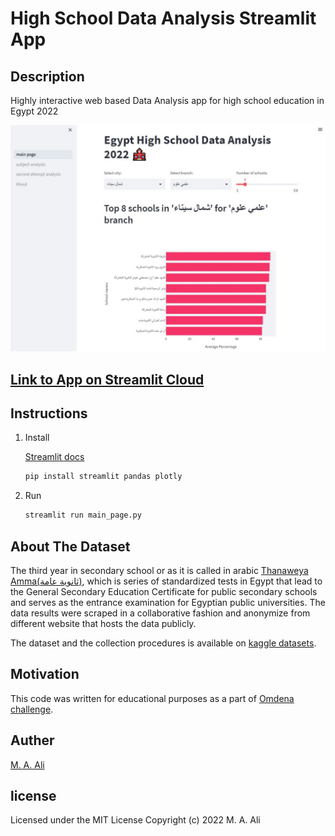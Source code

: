 # High School Data Analysis Streamlit App

## Description

Highly interactive web based Data Analysis app for high school education in Egypt 2022

![screenshot](other/preview_image.jpg)

## [Link to App on Streamlit Cloud](https://mightystud-high-school-data-analysis-streamlit-main-page-wqneeb.streamlit.app/)

## Instructions

1. Install

    [Streamlit docs](https://docs.streamlit.io/library/get-started/installation)

    ```bash
    pip install streamlit pandas plotly
    ```

2. Run

    ```bash
    streamlit run main_page.py
    ```

## About The Dataset

The third year in secondary school or as it is called in arabic [Thanaweya Amma(ثانوية عامة)](https://en.wikipedia.org/wiki/Thanaweya_Amma), which is series of standardized tests in Egypt that lead to the General Secondary Education Certificate for public secondary schools and serves as the entrance examination for Egyptian public universities. The data results were scraped in a collaborative fashion and anonymize from different website that hosts the data publicly.

The dataset and the collection procedures is available on [kaggle datasets](https://www.kaggle.com/datasets/mohamedahmedx2/high-school-public-results-2022-eg).

## Motivation

This code was written for educational purposes as a part of [Omdena challenge](https://omdena.com/chapter-challenges/high-school-thanaweya-amma-data-analysis/).

## Auther

[M. A. Ali](https://www.linkedin.com/in/mohamedahmedx2/)

## license

Licensed under the MIT License Copyright (c) 2022 M. A. Ali
